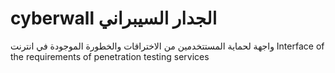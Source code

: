 # cyberwall                          الجدار السيبراني   
واجهة لحماية المستتخدمين من الاختراقات والخطورة الموجودة في انترنت                                                        Interface of the requirements of penetration testing services  
